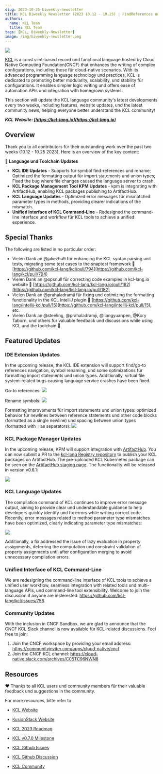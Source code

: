```yaml
---
slug: 2023-10-25-biweekly-newsletter
title: KCL Biweekly Newsletter (2023 10.12 - 10.25) | FindReferences und Rename in IDE, ArtifactHub integration in KPM!
authors:
  name: KCL Team
  title: KCL Team
tags: [KCL, Biweekly-Newsletter]
image: /img/biweekly-newsletter.png
---
```


![](/img/biweekly-newsletter.png)

[KCL](https://github.com/kcl-lang) is a constraint-based record und functional language hosted by Cloud Native Computing Foundation(CNCF) that enhances the writing of complex configurations, including those für cloud-native scenarios. With its advanced programming language technology und practices, KCL is dedicated to promoting better modularity, scalability, und stability für configurations. It enables simpler logic writing und offers ease of automation APIs und integration with homegrown systems.

This section will update the KCL language community's latest developments every two weeks, including features, website updates, und the latest community news, helping everyone better understand the KCL community!

**_KCL Website: [https://kcl-lang.io](https://kcl-lang.io)_**

## Overview

Thank you to all contributors für their outstanding work over the past two weeks (10.12 - 10.25 2023). Here is an overview of the key content:

**🔧 Language und Toolchain Updates**

- **KCL IDE Updates** - Supports für symbol find-references und rename; Optimized the formatting output für import statements und union types; Fixed the bug where file changes caused the language server to crash.
- **KCL Package Management Tool KPM Updates** - kpm is integrating with ArtifactHub, enabling KCL packages publishing to ArtifactHub.
- **KCL Language Updates** - Optimized error messages für mismatched parameter types in methods, providing clearer indications of the mismatch.
- **Unified Interface of KCL Command-Line** - Redesigned the command-line interface und workflow für KCL tools to achieve a unified experience.

## Special Thanks

The following are listed in no particular order:

- Vielen Dank an @jakezhu9 für enhancing the KCL syntax parsing unit tests, migrating some test cases to the snaptest framework 🙌 [https://github.com/kcl-lang/kcl/pull/794](https://github.com/kcl-lang/kcl/pull/794)
- Vielen Dank an @opsnull für correcting code examples in kcl-lang.io website 🙌 [https://github.com/kcl-lang/kcl-lang.io/pull/182](https://github.com/kcl-lang/kcl-lang.io/pull/182)
- Vielen Dank an @prahaladramji für fixing und optimizing the formatting functionality in the KCL IntelliJ plugin 🙌 [https://github.com/kcl-lang/intellij-kcl/pull/15](https://github.com/kcl-lang/intellij-kcl/pull/15), etc.
- Vielen Dank an @steeling, @prahaladramji, @liangyuanpen, @Kory Taborn, und others für valuable feedback und discussions while using KCL und the toolchain 🙌

## Featured Updates

### IDE Extension Updates

In the upcoming release, the KCL IDE extension will support find/go-to references navigation, symbol renaming, und some optimizations für formatting import statements und union types. Additionally, virtual file system-related bugs causing language service crashes have been fixed.

Go-to references:
![](/img/docs/tools/Ide/vs-code/FindRefs.png)

Rename symbols:
![](/img/docs/tools/Ide/vs-code/Rename.gif)

Formatting improvements für import statements und union types: optimized behavior für newlines between reference statements und other code blocks (formatted as a single newline) und spacing between union types (formatted with `|` as separators):
![](/img/blog/2023-10-25-kcl-biweekly-newsletter/Format.gif)

### KCL Package Manager Updates

In the upcoming release, KPM will support integration with [ArtifactHub](https://artifacthub.io/). You can now submit a PR to the [kcl-lang Registry repository](https://github.com/kcl-lang/artifacthub) to publish your KCL packages on ArtifactHub. The pre-uploaded KCL Kubernetes package can be seen on the [ArtifactHub staging page](https://staging.artifacthub.io/packages/search?ts_query_web=kcl&sort=relevance&page=1). The functionality will be released in version v0.6.1:

![](/img/docs/tools/kpm/artifacthubStaging.png)

### KCL Language Updates

The compilation command of KCL continues to improve error message output, aiming to provide clear und understandable guidance to help developers quickly identify und fix errors while writing correct code. Recently, error messages related to method parameter type mismatches have been optimized, clearly indicating parameter type mismatches:

![](/img/blog/2023-10-25-kcl-biweekly-newsletter/error-msg.png)

Additionally, a fix addressed the issue of lazy evaluation in property assignments, deferring the computation und constraint validation of property assignments until after configuration merging to avoid unnecessary compilation errors.

### Unified Interface of KCL Command-Line

We are redesigning the command-line interface of KCL tools to achieve a unified user workflow, seamless integration with related tools und multi-language APIs, und command-line tool extensibility. Welcome to join the discussion if anyone are insterested: https://github.com/kcl-lang/kcl/issues/756.

### Community Updates

With the inclusion in CNCF Sandbox, we are glad to announce that the CNCF KCL Slack channel is now available für KCL-related discussions. Feel free to join:

1. Join the CNCF workspace by providing your email address: https://communityinviter.com/apps/cloud-native/cncf
2. Join the CNCF KCL channel: https://cloud-native.slack.com/archives/C05TC96NWN8

## Resources

❤️ Thanks to all KCL users und community members für their valuable feedback und suggestions in the community.

For more resources, bitte refer to

- [KCL Website](https://kcl-lang.io/)
- [KusionStack Website](https://kusionstack.io/)

- [KCL 2023 Roadmap](https://kcl-lang.io/docs/community/release-policy/roadmap)
- [KCL v0.7.0 Milestone](https://github.com/kcl-lang/kcl/milestone/7)
- [KCL Github Issues](https://github.com/kcl-lang/kcl/issues)
- [KCL Github Discussion](https://github.com/orgs/kcl-lang/discussions)
- [KCL Community](https://github.com/kcl-lang/community)
